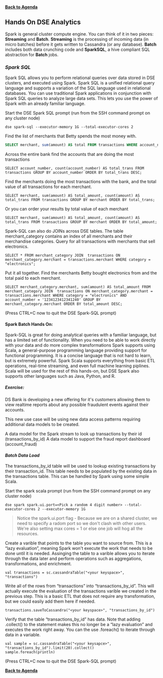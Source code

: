 **[Back to Agenda](./../README.md)**

Hands On DSE Analytics
--------------------

Spark is general cluster compute engine. You can think of it in two pieces: **Streaming** and **Batch**.
**Streaming** is the processing of incoming data (in micro batches) before it gets written to Cassandra (or any database).
**Batch** includes both data crunching code and **SparkSQL**, a hive compliant SQL abstraction for **Batch** jobs.



### *Spark SQL*

Spark SQL allows you to perform relational queries over data stored in DSE clusters, and executed using Spark. Spark SQL is a unified relational query language and supports a variation of the SQL language used in relational databases. You can use traditional Spark applications in conjunction with Spark SQL queries to analyze large data sets. This lets you use the power of Spark with an already familiar language.

Start the DSE Spark SQL prompt (run from the SSH command prompt on any cluster node)

```
dse spark-sql --executor-memory 1G --total-executor-cores 2
```

Find the list of merchants that Betty spends the most money with.

```sql
SELECT merchant, sum(amount) AS total FROM transactions WHERE account_number = '1234123412341240' GROUP BY merchant ORDER BY total DESC;
```

Across the entire bank find the accounts that are doing the most transactions

```
SELECT account_number, count(account_number) AS total_trans FROM transactions GROUP BY account_number ORDER BY total_trans DESC;
```

Find the merchants doing the most transactions with the bank, and the total value of all transactions for each merchant.
```
SELECT merchant, sum(amount) AS total_amount, count(amount) AS total_trans FROM transactions GROUP BY merchant ORDER BY total_trans;
```

Or you can order your results by total value of each merchant
```
SELECT merchant, sum(amount) AS total_amount, count(amount) AS total_trans FROM transactions GROUP BY merchant ORDER BY total_amount;
```

Spark-SQL can also do JOINs across DSE tables. The table  merchant_category contains an index of all merchants and their merchandise categories. Query for all transactions with merchants that sell electronics.
```
SELECT * FROM merchant_category JOIN  transactions ON merchant_category.merchant = transactions.merchant WHERE category = "electronics";
```

Put it all together. Find the merchants Betty bought electronics from and the total paid to each merchant.
```
SELECT merchant_category.merchant, sum(amount) AS total_amount FROM merchant_category JOIN  transactions ON merchant_category.merchant = transactions.merchant WHERE category = "electronics" AND account_number = '1234123412341240' GROUP BY merchant_category.merchant ORDER BY total_amount DESC;
```

(Press CTRL+C now to quit the DSE Spark-SQL prompt)




#### **Spark Batch Hands On:**

Spark-SQL is great for doing analytical queries with a familiar language, but has a limited set of functionality. When you need to be able to work directly with your data and do more complex transformations Spark supports using Scala, a general-purpose programming language providing support for functional programming. It is a concise language that is not hard to learn, but is extremely powerful. Spark Scala supports everything from basic ETL operations, real-time streaming, and even full machine learning piplines. Scala will be used for the rest of this hands-on, but DSE Spark also supports other languages such as Java, Python, and R.

##### Exercise:

DS Bank is developing a new offering for it's customers allowing them to view realtime reports about any possible fraudulent events against their accounts.

This new use case will be using new data access patterns requiring additional data models to be created.

A data model for the Spark stream to look up transactions by their id (transactions_by_id)
A data model to support the fraud report dashboard (account_fraud)

#### *Batch Data Load*
The  transactions_by_id table will be used to lookup existing transactions by their transaction_id. This table needs to be populated by the existing data in the  transactions table. This can be handled by Spark using some simple Scala.

Start the spark scala prompt (run from the SSH command prompt on any cluster node)
```
dse spark spark.ui.port=<Pick a random 4 digit number> --total-executor-cores 2 --executor-memory 1G
```

>Notice the spark.ui.port flag - Because we are on a shared cluster, we need to specify a radom port so we don't clash with other users. We're also setting max cores = 1 or else one job will hog all the resources.

Create a varible that points to the table you want to source from. This is a “lazy evaluation”, meaning Spark won't execute the work that needs to be done until it is needed. Assinging the table to a varible allows you to iterate through the data later and perform operations such as aggregations, transformations, and enrichment.

```
val transactions = sc.cassandraTable("<your keyspace>", "transactions")
```

Write all of the rows from “transactions” into “transactions_by_id”. This will actually execute the evaluation of the transactions varible we created in the previous step. This is a basic ETL that does not require any transformation, but we could easily add them here if needed.
```
transactions.saveToCassandra("<your keyspace>", "transactions_by_id")
```

Verify that the table “transactions_by_id” has data. Note that adding .collect() to the statement makes this no longer be a “lazy evaluation” and executes the work right away. You can the use .foreach() to iterate through data in a variable.
```
val sample = sc.cassandraTable("<your keysapce>", "transactions_by_id").limit(20).collect()
sample.foreach(println)
```

(Press CTRL+C now to quit the DSE Spark-SQL prompt)


**[Back to Agenda](./../README.md)**
